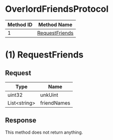 # OverlordFriendsProtocol

| Method ID | Method Name |
|-----------|-------------|
| 1 | [RequestFriends](#1-requestfriends) |

# (1) RequestFriends
## Request
| Type | Name |
|------|------|
| uint32 | unkUint |
| List\<string> | friendNames |

## Response
This method does not return anything.
